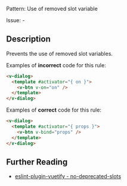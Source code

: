 Pattern: Use of removed slot variable

Issue: -

## Description

Prevents the use of removed slot variables.

Examples of **incorrect** code for this rule:

```html
<v-dialog>
  <template #activator="{ on }">
    <v-btn v-on="on" />
  </template>
</v-dialog>
```

Examples of **correct** code for this rule:

```html
<v-dialog>
  <template #activator="{ props }">
    <v-btn v-bind="props" />
  </template>
</v-dialog>
```

## Further Reading

* [eslint-plugin-vuetify - no-deprecated-slots](https://github.com/vuetifyjs/eslint-plugin-vuetify/blob/HEAD/docs/rules/no-deprecated-slots.md)
